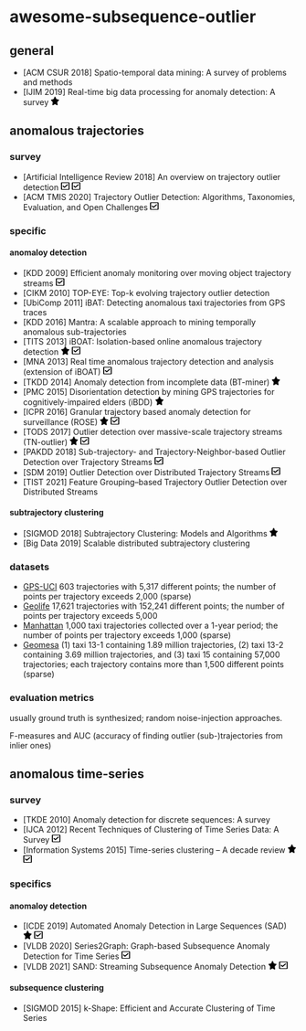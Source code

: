 # awesome-subsequence-outlier

## general

- [ACM CSUR 2018] Spatio-temporal data mining: A survey of problems and methods
- [IJIM 2019] Real-time big data processing for anomaly detection: A survey <img src="star-solid.svg" width="15" height="15">

## anomalous trajectories

### survey

- [Artificial Intelligence Review 2018] An overview on trajectory outlier detection <img src="check-square-regular.svg" width="15" height="15"> <img src="check-square-regular.svg" width="15" height="15">
- [ACM TMIS 2020] Trajectory Outlier Detection: Algorithms, Taxonomies, Evaluation, and Open Challenges <img src="check-square-regular.svg" width="15" height="15">

### specific

#### anomaloy detection

- [KDD 2009] Efficient anomaly monitoring over moving object trajectory streams <img src="check-square-regular.svg" width="15" height="15">
- [CIKM 2010] TOP-EYE: Top-k evolving trajectory outlier detection
- [UbiComp 2011] iBAT: Detecting anomalous taxi trajectories from GPS traces
- [KDD 2016] Mantra: A scalable approach to mining temporally anomalous sub-trajectories
- [TITS 2013] iBOAT: Isolation-based online anomalous trajectory detection <img src="star-solid.svg" width="15" height="15"> <img src="check-square-regular.svg" width="15" height="15">
- [MNA 2013] Real time anomalous trajectory detection and analysis (extension of iBOAT) <img src="check-square-regular.svg" width="15" height="15">
- [TKDD 2014] Anomaly detection from incomplete data (BT-miner) <img src="star-solid.svg" width="15" height="15">
- [PMC 2015] Disorientation detection by mining GPS trajectories for cognitively-impaired elders (iBDD) <img src="star-solid.svg" width="15" height="15">
- [ICPR 2016] Granular trajectory based anomaly detection for surveillance (ROSE) <img src="star-solid.svg" width="15" height="15"> <img src="check-square-regular.svg" width="15" height="15">
- [TODS 2017] Outlier detection over massive-scale trajectory streams (TN-outlier) <img src="star-solid.svg" width="15" height="15"> <img src="check-square-regular.svg" width="15" height="15">
- [PAKDD 2018] Sub-trajectory- and Trajectory-Neighbor-based Outlier Detection over Trajectory Streams <img src="check-square-regular.svg" width="15" height="15">
- [SDM 2019] Outlier Detection over Distributed Trajectory Streams <img src="check-square-regular.svg" width="15" height="15">
- [TIST 2021] Feature Grouping–based Trajectory Outlier Detection over Distributed Streams

#### subtrajectory clustering

- [SIGMOD 2018] Subtrajectory Clustering: Models and Algorithms <img src="star-solid.svg" width="15" height="15">
- [Big Data 2019] Scalable distributed subtrajectory clustering

### datasets

- [GPS-UCI](https://archive.ics.uci.edu/ml/datasets/) 603 trajectories with 5,317 different points; the number of points per trajectory exceeds 2,000 (sparse)
- [Geolife](https://www.microsoft.com/en-us/research/publication/geolife-gps-trajectory-dataset-user-guide/) 17,621 trajectories with 152,241 different points; the number of points per trajectory exceeds 5,000
- [Manhattan](https://www.cs.cornell.edu/~arb/data/Manhattan-taxi-trajectories/)  1,000 taxi trajectories collected over a 1-year period; the number of points per trajectory exceeds 1,000 (sparse)
- [Geomesa](https://www.geomesa.org/) (1) taxi 13-1 containing 1.89 million trajectories, (2) taxi 13-2 containing 3.69 million trajectories, and (3) taxi 15 containing 57,000 trajectories; each trajectory contains more than 1,500 different points (sparse)

### evaluation metrics

usually ground truth is synthesized; random noise-injection approaches.

F-measures and AUC (accuracy of finding outlier (sub-)trajectories from inlier ones)

## anomalous time-series

### survey

- [TKDE 2010] Anomaly detection for discrete sequences: A survey
- [IJCA 2012] Recent Techniques of Clustering of Time Series Data: A Survey <img src="check-square-regular.svg" width="15" height="15">
- [Information Systems 2015] Time-series clustering – A decade review <img src="star-solid.svg" width="15" height="15"> <img src="check-square-regular.svg" width="15" height="15">

### specifics

#### anomaloy detection

- [ICDE 2019] Automated Anomaly Detection in Large Sequences (SAD) <img src="star-solid.svg" width="15" height="15"> <img src="check-square-regular.svg" width="15" height="15">
- [VLDB 2020] Series2Graph: Graph-based Subsequence Anomaly Detection for Time Series <img src="check-square-regular.svg" width="15" height="15">
- [VLDB 2021] SAND: Streaming Subsequence Anomaly Detection <img src="star-solid.svg" width="15" height="15"> <img src="check-square-regular.svg" width="15" height="15">

#### subsequence clustering

- [SIGMOD 2015] k-Shape: Efficient and Accurate Clustering of Time Series
